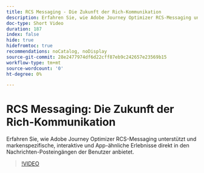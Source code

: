 ```yaml
---
title: RCS Messaging - Die Zukunft der Rich-Kommunikation
description: Erfahren Sie, wie Adobe Journey Optimizer RCS-Messaging unterstützt und markenspezifische, interaktive und App-ähnliche Erlebnisse direkt in den Nachrichten-Posteingängen der Benutzer anbietet.
doc-type: Short Video
duration: 187
index: false
hide: true
hidefromtoc: true
recommendations: noCatalog, noDisplay
source-git-commit: 28e2477974df6d22cff87eb9c242657e23569b15
workflow-type: tm+mt
source-wordcount: '0'
ht-degree: 0%

---
```



# RCS Messaging: Die Zukunft der Rich-Kommunikation

Erfahren Sie, wie Adobe Journey Optimizer RCS-Messaging unterstützt und markenspezifische, interaktive und App-ähnliche Erlebnisse direkt in den Nachrichten-Posteingängen der Benutzer anbietet.

<!-- 72_S520_3442520_186_rcs-messaging-the-future-of-rich-communication -->
>[!VIDEO](https://video.tv.adobe.com/v/3458209/?learn=on&enablevpops=true)
